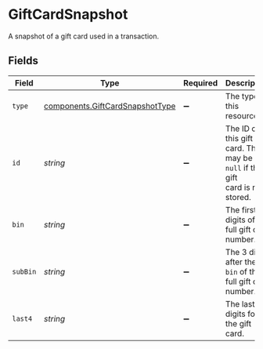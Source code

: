 # GiftCardSnapshot

A snapshot of a gift card used in a transaction.


## Fields

| Field                                                                              | Type                                                                               | Required                                                                           | Description                                                                        | Example                                                                            |
| ---------------------------------------------------------------------------------- | ---------------------------------------------------------------------------------- | ---------------------------------------------------------------------------------- | ---------------------------------------------------------------------------------- | ---------------------------------------------------------------------------------- |
| `type`                                                                             | [components.GiftCardSnapshotType](../../models/components/giftcardsnapshottype.md) | :heavy_minus_sign:                                                                 | The type of this resource.                                                         | gift-card                                                                          |
| `id`                                                                               | *string*                                                                           | :heavy_minus_sign:                                                                 | The ID of this gift card. This may be `null` if the gift<br/>card is not stored.   | e6cdf979-87e2-4796-8ff6-9784d5aed893                                               |
| `bin`                                                                              | *string*                                                                           | :heavy_minus_sign:                                                                 | The first 6 digits of the full gift card number.                                   | 412345                                                                             |
| `subBin`                                                                           | *string*                                                                           | :heavy_minus_sign:                                                                 | The 3 digits after the `bin` of the full gift card number.                         | 554                                                                                |
| `last4`                                                                            | *string*                                                                           | :heavy_minus_sign:                                                                 | The last 4 digits for the gift card.                                               | 1234                                                                               |